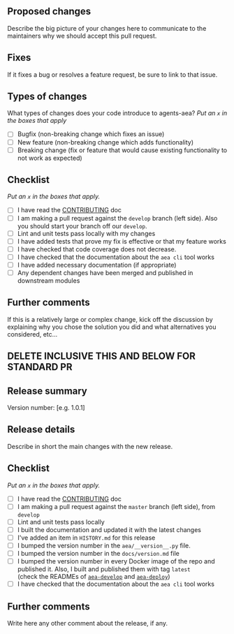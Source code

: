 ## Proposed changes

Describe the big picture of your changes here to communicate to the maintainers why we should accept this pull request.

## Fixes

If it fixes a bug or resolves a feature request, be sure to link to that issue.

## Types of changes

What types of changes does your code introduce to agents-aea?
_Put an `x` in the boxes that apply_

- [ ] Bugfix (non-breaking change which fixes an issue)
- [ ] New feature (non-breaking change which adds functionality)
- [ ] Breaking change (fix or feature that would cause existing functionality to not work as expected)

## Checklist

_Put an `x` in the boxes that apply._

- [ ] I have read the [CONTRIBUTING](../blob/master/CONTRIBUTING.md) doc
- [ ] I am making a pull request against the `develop` branch (left side). Also you should start your branch off our `develop`.
- [ ] Lint and unit tests pass locally with my changes
- [ ] I have added tests that prove my fix is effective or that my feature works
- [ ] I have checked that code coverage does not decrease.
- [ ] I have checked that the documentation about the `aea cli` tool works
- [ ] I have added necessary documentation (if appropriate)
- [ ] Any dependent changes have been merged and published in downstream modules

## Further comments

If this is a relatively large or complex change, kick off the discussion by explaining why you chose the solution you did and what alternatives you considered, etc...


DELETE INCLUSIVE THIS AND BELOW FOR STANDARD PR
------

## Release summary

Version number: [e.g. 1.0.1]

## Release details

Describe in short the main changes with the new release.

## Checklist

_Put an `x` in the boxes that apply._

- [ ] I have read the [CONTRIBUTING](../blob/master/CONTRIBUTING.md) doc
- [ ] I am making a pull request against the `master` branch (left side), from `develop`
- [ ] Lint and unit tests pass locally
- [ ] I built the documentation and updated it with the latest changes
- [ ] I've added an item in `HISTORY.md` for this release
- [ ] I bumped the version number in the `aea/__version__.py` file.
- [ ] I bumped the version number in the `docs/version.md` file
- [ ] I bumped the version number in every Docker image of the repo and published it. Also, I built and published them with tag `latest`  
      (check the READMEs of [`aea-develop`](../develop-image/README.md#publish) 
      and [`aea-deploy`](../deploy-image/README.md#publish))
- [ ] I have checked that the documentation about the `aea cli` tool works

## Further comments

Write here any other comment about the release, if any.
